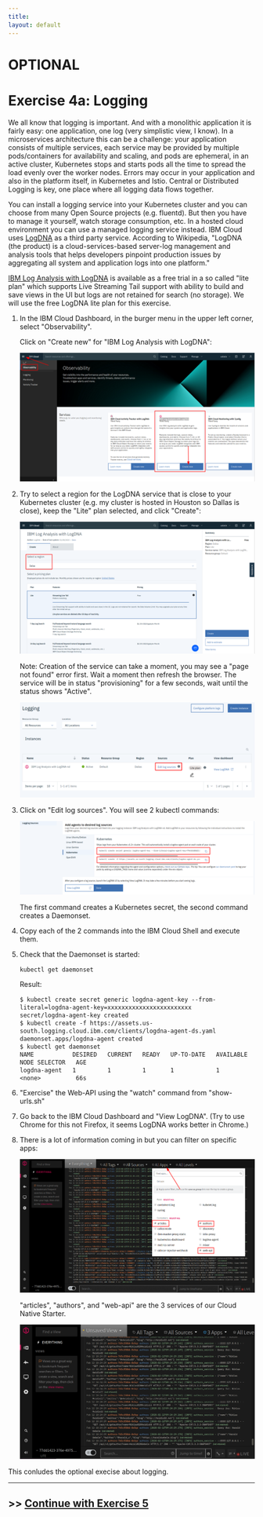 ```yaml
---
title:
layout: default
---
```


# OPTIONAL
# Exercise 4a: Logging

We all know that logging is important. And with a monolithic application it is fairly easy: one application, one log (very simplistic view, I know). In a microservices architecture this can be a challenge: your application consists of multiple services, each service may be provided by multiple pods/containers for availability and scaling, and pods are ephemeral, in an active cluster, Kubernetes stops and starts pods all the time to spread the load evenly over the worker nodes. Errors may occur in your application and also in the platform itself, in Kubernetes and Istio. Central or Distributed Logging is key, one place where all logging data flows together. 

You can install a logging service into your Kubernetes cluster and you can choose from many Open Source projects (e.g. fluentd). But then you have to manage it yourself, watch storage consumption, etc. In a hosted cloud environment you can use a managed logging service instead. IBM Cloud uses [LogDNA](http://www.logdna.com/) as a third party service. According to Wikipedia, "LogDNA (the product) is a cloud-services-based server-log management and analysis tools that helps developers pinpoint production issues by aggregating all system and application logs into one platform."

[IBM Log Analysis with LogDNA](https://cloud.ibm.com/catalog/services/ibm-log-analysis-with-logdna) is available as a free trial in a so called "lite plan" which supports Live Streaming Tail support with ability to build and save views in the UI but logs are not retained for search (no storage). We will use the free LogDNA lite plan for this exercise.

1. In the IBM Cloud Dashboard, in the burger menu in the upper left corner, select "Observability".

    Click on "Create new" for "IBM Log Analysis with LogDNA":

    ![obs-logdna](../images/logdna-obs.png)


1. Try to select a region for the LogDNA service that is close to your Kubernetes cluster (e.g. my cluster is hosted in Houston so Dallas is close), keep the "Lite" plan selected, and click "Create": 

    ![logdna create](../images/logdna-create.png)

    Note: Creation of the service can take a moment, you may see a "page not found" error first. Wait a moment then refresh the browser. The service will be in status "provisioning" for a few seconds, wait until the status shows "Active".

    ![logdna-instance](../images/logdna-instance.png)

1. Click on "Edit log sources". You will see 2 kubectl commands:

    ![logdna-kubectl](../images/logdna-kubectl.png)

    The first command creates a Kubernetes secret, the second command creates a Daemonset.

1. Copy each of the 2 commands into the IBM Cloud Shell and execute them.

1. Check that the Daemonset is started:

    ```
    kubectl get daemonset
    ```

    Result:

    ```
    $ kubectl create secret generic logdna-agent-key --from-literal=logdna-agent-key=xxxxxxxxxxxxxxxxxxxxxxxx
    secret/logdna-agent-key created
    $ kubectl create -f https://assets.us-south.logging.cloud.ibm.com/clients/logdna-agent-ds.yaml                   
    daemonset.apps/logdna-agent created
    $ kubectl get daemonset
    NAME           DESIRED   CURRENT   READY   UP-TO-DATE   AVAILABLE   NODE SELECTOR   AGE
    logdna-agent   1         1         1       1            1           <none>          66s
    ```

 1. "Exercise" the Web-API using the "watch" command from "show-urls.sh"  

 1. Go back to the IBM Cloud Dashboard and "View LogDNA". (Try to use Chrome for this not Firefox, it seems LogDNA works better in Chrome.)

 1. There is a lot of information coming in but you can filter on specific apps:

    ![logdna-filter-cns](../images/logdna-filter-cns.png)

    "articles", "authors", and "web-api" are the 3 services of our Cloud Native Starter.

    ![logdna-filtered](../images/logdna-filtered.png)


This conludes the optional execise about logging.

---

## >> [Continue with Exercise 5](exercise5.md)